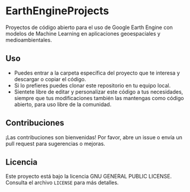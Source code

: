 # EarthEngineProjects
Proyectos de código abierto para el uso de Google Earth Engine con modelos de Machine Learning en aplicaciones geoespaciales y medioambientales.

## Uso
- Puedes entrar a la carpeta específica del proyecto que te interesa y descargar o copiar el código.  
- Si lo prefieres puedes clonar este repositorio en tu equipo local.  
- Sientete libre de editar y personalizar este código a tus necesidades,  
siempre que tus modificaciones también las mantengas como código abierto, para uso libre de la comunidad. 

## Contribuciones

¡Las contribuciones son bienvenidas! Por favor, abre un issue o envía un pull request para sugerencias o mejoras.

## Licencia

Este proyecto está bajo la licencia GNU GENERAL PUBLIC LICENSE. Consulta el archivo `LICENSE` para más detalles.
